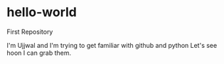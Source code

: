# hello-world
First Repository

I'm Ujjwal and I'm trying to get familiar with github and python
Let's see hoon I can grab them.
